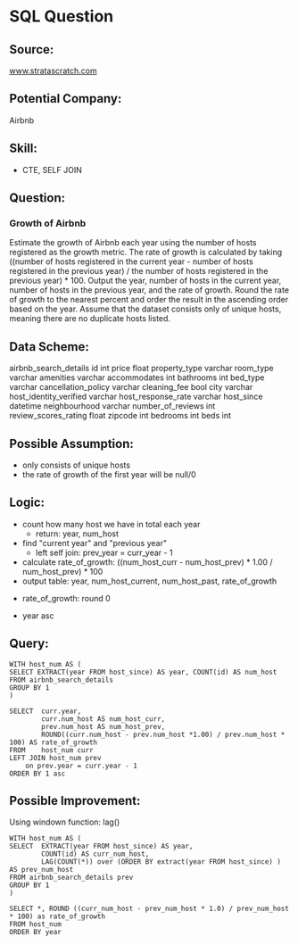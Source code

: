 # SQL Question

## Source: 
www.stratascratch.com

## Potential Company: 
Airbnb

## Skill:
- CTE, SELF JOIN 

## Question:
### Growth of Airbnb
Estimate the growth of Airbnb each year using the number of hosts registered as the growth metric. The rate of growth is calculated by taking ((number of hosts registered in the current year - number of hosts registered in the previous year) / the number of hosts registered in the previous year) * 100.
Output the year, number of hosts in the current year, number of hosts in the previous year, and the rate of growth. Round the rate of growth to the nearest percent and order the result in the ascending order based on the year.
Assume that the dataset consists only of unique hosts, meaning there are no duplicate hosts listed.

## Data Scheme:
airbnb_search_details
	id 						int
	price						float
	property_type					varchar
	room_type					varchar
	amenities					varchar
	accommodates					int
	bathrooms					int
	bed_type					varchar
	cancellation_policy				varchar
	cleaning_fee					bool
	city						varchar
	host_identity_verified				varchar
	host_response_rate				varchar
	host_since					datetime
	neighbourhood					varchar
	number_of_reviews				int
	review_scores_rating				float
	zipcode						int
	bedrooms					int
	beds						int


## Possible Assumption:
- only consists of unique hosts
- the rate of growth of the first year will be null/0

## Logic:
- count how many host we have in total each year
	- return: year, num_host
- find "current year" and "previous year"
	- left self join: prev_year = curr_year - 1
- calculate rate_of_growth: ((num_host_curr - num_host_prev) * 1.00 / num_host_prev) * 100
- output table:
year, num_host_current, num_host_past, rate_of_growth
* rate_of_growth: round 0
- year asc 


## Query:

```
WITH host_num AS (
SELECT EXTRACT(year FROM host_since) AS year, COUNT(id) AS num_host
FROM airbnb_search_details
GROUP BY 1
)

SELECT  curr.year,
        curr.num_host AS num_host_curr,
        prev.num_host AS num_host_prev,
        ROUND((curr.num_host - prev.num_host *1.00) / prev.num_host * 100) AS rate_of_growth
FROM    host_num curr
LEFT JOIN host_num prev
    on prev.year = curr.year - 1
ORDER BY 1 asc
```

## Possible Improvement:
Using windown function: lag()

```
WITH host_num AS (
SELECT  EXTRACT(year FROM host_since) AS year,
        COUNT(id) AS curr_num_host,
        LAG(COUNT(*)) over (ORDER BY extract(year FROM host_since) ) AS prev_num_host
FROM airbnb_search_details prev
GROUP BY 1
)

SELECT *, ROUND ((curr_num_host - prev_num_host * 1.0) / prev_num_host * 100) as rate_of_growth
FROM host_num
ORDER BY year
```
